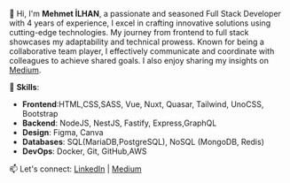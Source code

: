 👋 Hi, I'm **Mehmet İLHAN**, a passionate and seasoned Full Stack Developer with 4 years of experience, I excel in crafting innovative solutions using cutting-edge technologies. My journey from frontend to full stack showcases my adaptability and technical prowess. Known for being a collaborative team player, I effectively communicate and coordinate with colleagues to achieve shared goals. I also enjoy sharing my insights on [Medium](https://medium.com/@cibilex).



🔧 **Skills**:
- **Frontend**:HTML,CSS,SASS, Vue, Nuxt, Quasar, Tailwind, UnoCSS, Bootstrap
- **Backend**: NodeJS, NestJS, Fastify, Express,GraphQL
- **Design**: Figma, Canva
- **Databases**: SQL(MariaDB,PostgreSQL), NoSQL (MongoDB, Redis)
- **DevOps**: Docker, Git, GitHub,AWS


📫 Let's connect:  [LinkedIn](https://www.linkedin.com/in/cibilex) | [Medium](https://medium.com/@cibilex)
